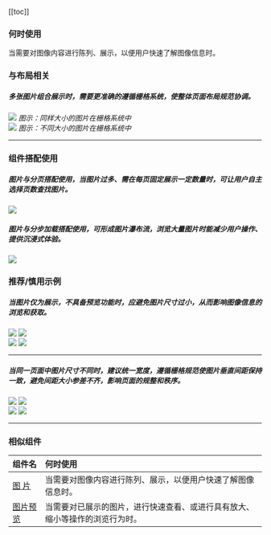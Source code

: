 [[toc]]

### 何时使用

当需要对图像内容进行陈列、展示，以便用户快速了解图像信息时。

### 与布局相关

##### 多张图片组合展示时，需要更准确的遵循栅格系统，使整体页面布局规范协调。

<div class="legend">
  <div class="item">
    <img src="https://oteam-tdesign-1258344706.cos.ap-guangzhou.myqcloud.com/site/design/guide/image1.png" />
    <em>图示：同样大小的图片在栅格系统中</em>
  </div>

  <div class="item">
    <img src="https://oteam-tdesign-1258344706.cos.ap-guangzhou.myqcloud.com/site/design/guide/image2.png" />
    <em>图示：不同大小的图片在栅格系统中</em>
  </div>
</div>

<hr />

### 组件搭配使用

##### 图片与分页搭配使用，当图片过多、需在每页固定展示一定数量时，可让用户自主选择页数查找图片。

<div class="legend">
  <div class="item">
    <img src="https://oteam-tdesign-1258344706.cos.ap-guangzhou.myqcloud.com/site/design/guide/image3.png" />
    <em></em>
  </div>
</div>

##### 图片与分步加载搭配使用，可形成图片瀑布流，浏览大量图片时能减少用户操作、提供沉浸式体验。

<div class="legend">
  <div class="item">
    <img src="https://oteam-tdesign-1258344706.cos.ap-guangzhou.myqcloud.com/site/design/guide/image4.png" />
    <em></em>
  </div>
</div>

### 推荐/慎用示例

##### 当图片仅为展示，不具备预览功能时，应避免图片尺寸过小，从而影响图像信息的浏览和获取。

<div class="legend">
  <div class="item">
    <img src="https://oteam-tdesign-1258344706.cos.ap-guangzhou.myqcloud.com/site/design/guide/image5.png" />
    <img class="tag" src="https://oteam-tdesign-1258344706.cos.ap-guangzhou.myqcloud.com/site/doc/good.png" />
  </div>

  <div class="item">
    <img src="https://oteam-tdesign-1258344706.cos.ap-guangzhou.myqcloud.com/site/design/guide/image6.png" />
    <img class="tag" src="https://oteam-tdesign-1258344706.cos.ap-guangzhou.myqcloud.com/site/doc/bad.png" />
  </div>
</div>

<hr />

##### 当同一页面中图片尺寸不同时，建议统一宽度，遵循栅格规范使图片垂直间距保持一致，避免间距大小参差不齐，影响页面的规整和秩序。

<div class="legend">
  <div class="item">
    <img src="https://oteam-tdesign-1258344706.cos.ap-guangzhou.myqcloud.com/site/design/guide/image7.png" />
    <img class="tag" src="https://oteam-tdesign-1258344706.cos.ap-guangzhou.myqcloud.com/site/doc/good.png" />
  </div>

  <div class="item">
    <img src="https://oteam-tdesign-1258344706.cos.ap-guangzhou.myqcloud.com/site/design/guide/image8.png" />
    <img class="tag" src="https://oteam-tdesign-1258344706.cos.ap-guangzhou.myqcloud.com/site/doc/bad.png" />
  </div>
</div>

<hr />

### 相似组件

| 组件名                    | 何时使用                                                                     |
| :------------------------ | :--------------------------------------------------------------------------- |
| [图 片](./image)          | 当需要对图像内容进行陈列、展示，以便用户快速了解图像信息时。                 |
| [图片预览](./imageveiwer) | 当需要对已展示的图片，进行快速查看、或进行具有放大、缩小等操作的浏览行为时。 |
